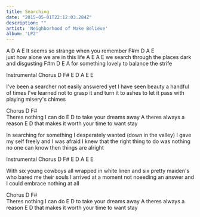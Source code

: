```yaml
---
title: Searching
date: "2015-05-01T22:12:03.284Z"
description: ""
artist: 'Neighborhood of Make Believe'
album: 'LP2'
---
```

A           D       A        E
It seems so strange when you remember
F#m       D       A           E  
just how alone we are in this life
   A                  E      A        E 
we search through the places dark and disgusting
F#m           D         E            A
for something lovely to balance the strife

Instrumental Chorus
D F# E
D A  E E

I've been a searcher not easily answered
yet I have seen beauty a handful of times
I've learned not to grasp it and turn it to ashes
to let it pass with playing misery's chimes

Chorus
  D            F#       
Theres nothing I can do
   E                D
to take your dreams away
                 A
theres always a reason
E                                     D 
that makes it worth your time to want stay


In searching for something I desperately wanted (down in the valley)
I gave my self freely and I was afraid
I knew that the right thing to do was nothing
no one can know then things are alright


Instrumental Chorus
D F# E
D A  E E



With six young cowboys all wrapped in white linen
and six pretty maiden's who bared me their souls
I arrived at a moment not noeeding an answer
and I could embrace nothing at all

Chorus
  D            F#       
Theres nothing I can do
   E                D
to take your dreams away
                 A
theres always a reason
E                                     D 
that makes it worth your time to want stay
